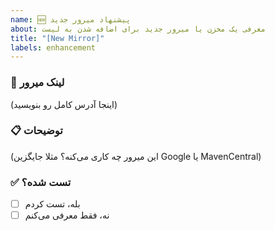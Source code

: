 ```yaml
---
name: 🆕 پیشنهاد میرور جدید
about: معرفی یک مخزن یا میرور جدید برای اضافه شدن به لیست
title: "[New Mirror]"
labels: enhancement
---
```


### 🔗 لینک میرور
(اینجا آدرس کامل رو بنویسید)

### 📋 توضیحات
(این میرور چه کاری می‌کنه؟ مثلا جایگزین Google یا MavenCentral)

### ✅ تست شده؟
- [ ] بله، تست کردم
- [ ] نه، فقط معرفی می‌کنم
